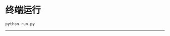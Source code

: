 # 终端运行

```shell
python run.py
```
***************************************************************************************************************************************************************************************************************************